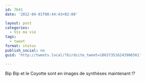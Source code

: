 ```yaml
---
id: 7641
date: '2012-04-01T08:44:43+02:00'

layout: post
categories:
  - Vis ma vie
tags:
  - tweet
format: status
publish_social: no
guid: 'http://tweets.local/?birdsite_tweet=186373516243906561'

---
```


Bip Bip et le Coyotte sont en images de synthèses maintenant !?